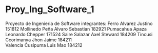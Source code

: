 # Proy_Ing_Software_1
Proyecto de Ingenieria de Software
integrantes: 
Ferro Alvarez Justino	  151812
Mollinedo Peña Alvaro Sebastian	  182921
Pumacahua Apaza Leonardo Chepper	  171524
Saire Salazar Axel Steward 	  184209
Tincusi Ccorimanya Jhon Jaime 	  184211	
Valencia Cusipuma Luis Mao	  184212
